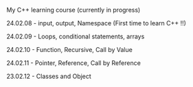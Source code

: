 My C++ learning course (currently in progress)

24.02.08 - input, output, Namespace (First time to learn C++ !!)
           
24.02.09 - Loops, conditional statements, arrays

24.02.10 - Function, Recursive, Call by Value

24.02.11 - Pointer, Reference, Call by Reference

23.02.12 - Classes and Object
